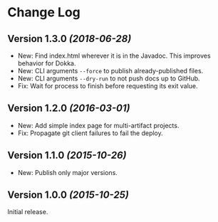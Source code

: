 Change Log
==========

Version 1.3.0 *(2018-06-28)*
----------------------------

 * New: Find index.html wherever it is in the Javadoc. This improves behavior for Dokka.
 * New: CLI arguments `--force` to publish already-published files.
 * New: CLI arguments `--dry-run` to not push docs up to GitHub.
 * Fix: Wait for process to finish before requesting its exit value.


Version 1.2.0 *(2016-03-01)*
----------------------------

 * New: Add simple index page for multi-artifact projects.
 * Fix: Propagate git client failures to fail the deploy.


Version 1.1.0 *(2015-10-26)*
----------------------------

 * New: Publish only major versions.


Version 1.0.0 *(2015-10-25)*
----------------------------

Initial release.

